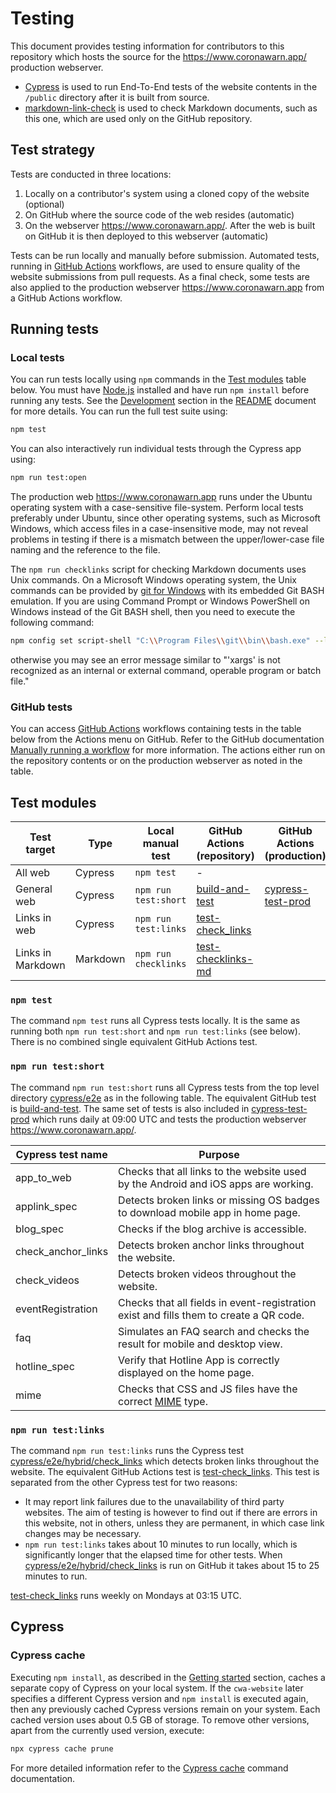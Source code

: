 # Testing

This document provides testing information for contributors to this repository which hosts the source for the https://www.coronawarn.app/ production webserver.

- [Cypress](https://on.cypress.io/guides/overview/why-cypress.html#In-a-nutshell) is used to run End-To-End tests of the website contents in the `/public` directory after it is built from source.
- [markdown-link-check](https://github.com/tcort/markdown-link-check) is used to check Markdown documents, such as this one, which are used only on the GitHub repository.

## Test strategy

Tests are conducted in three locations:

1. Locally on a contributor's system using a cloned copy of the website (optional)
2. On GitHub where the source code of the web resides (automatic)
3. On the webserver https://www.coronawarn.app/. After the web is built on GitHub it is then deployed to this webserver (automatic)

Tests can be run locally and manually before submission. Automated tests, running in [GitHub Actions](https://docs.github.com/en/actions/learn-github-actions) workflows, are used to ensure quality of the website submissions from pull requests. As a final check, some tests are also applied to the production webserver https://www.coronawarn.app from a GitHub Actions workflow.

## Running tests

### Local tests

You can run tests locally using `npm` commands in the [Test modules](#test-modules) table below. You must have [Node.js](https://nodejs.org/en/download/) installed and have run `npm install` before running any tests. See the [Development](../README.md#development) section in the [README](../README.md) document for more details. You can run the full test suite using:

```bash
npm test
```

You can also interactively run individual tests through the Cypress app using:

```bash
npm run test:open
```

The production web https://www.coronawarn.app runs under the Ubuntu operating system with a case-sensitive file-system. Perform local tests preferably under Ubuntu, since other operating systems, such as Microsoft Windows, which access files in a case-insensitive mode, may not reveal problems in testing if there is a mismatch between the upper/lower-case file naming and the reference to the file.

The `npm run checklinks` script for checking Markdown documents uses Unix commands. On a Microsoft Windows operating system, the Unix commands can be provided by [git for Windows](https://gitforwindows.org/) with its embedded Git BASH emulation. If you are using Command Prompt or Windows PowerShell on Windows instead of the Git BASH shell, then you need to execute the following command:

```bash
npm config set script-shell "C:\\Program Files\\git\\bin\\bash.exe" --location user
```

otherwise you may see an error message similar to "'xargs' is not recognized as an internal or external command, operable program or batch file."

### GitHub tests

You can access [GitHub Actions](https://docs.github.com/en/actions/learn-github-actions) workflows containing tests in the table below from the Actions menu on GitHub. Refer to the GitHub documentation [Manually running a workflow](https://docs.github.com/en/actions/managing-workflow-runs/manually-running-a-workflow) for more information. The actions either run on the repository contents or on the production webserver as noted in the table.

## Test modules

| Test target       | Type     | Local manual test    | GitHub Actions (repository)                                       | GitHub Actions (production)                                     |
| ----------------- | -------- | -------------------- | ----------------------------------------------------------------- | --------------------------------------------------------------- |
| All web           | Cypress  | `npm test`           | -                                                                 |                                                                 |
| General web       | Cypress  | `npm run test:short` | [build-and-test](../.github/workflows/build-and-test.yml)         | [cypress-test-prod](../.github/workflows/cypress-test-prod.yml) |
| Links in web      | Cypress  | `npm run test:links` | [test-check_links](../.github/workflows/test-check_links.yml)     |                                                                 |
| Links in Markdown | Markdown | `npm run checklinks` | [test-checklinks-md](../.github/workflows/test-checklinks-md.yml) |                                                                 |

### `npm test`

The command `npm test` runs all Cypress tests locally. It is the same as running both `npm run test:short` and `npm run test:links` (see below). There is no combined single equivalent GitHub Actions test.

### `npm run test:short`

The command `npm run test:short` runs all Cypress tests from the top level directory [cypress/e2e](../cypress/e2e) as in the following table. The equivalent GitHub test is [build-and-test](../.github/workflows/build-and-test.yml). The same set of tests is also included in [cypress-test-prod](../.github/workflows/cypress-test-prod.yml) which runs daily at 09:00 UTC and tests the production webserver https://www.coronawarn.app/.

| Cypress test name  | Purpose                                                                                                                 |
| ------------------ | ----------------------------------------------------------------------------------------------------------------------- |
| app_to_web         | Checks that all links to the website used by the Android and iOS apps are working.                                      |
| applink_spec       | Detects broken links or missing OS badges to download mobile app in home page.                                          |
| blog_spec          | Checks if the blog archive is accessible.                                                                               |
| check_anchor_links | Detects broken anchor links throughout the website.                                                                     |
| check_videos       | Detects broken videos throughout the website.                                                                           |
| eventRegistration  | Checks that all fields in event-registration exist and fills them to create a QR code.                                  |
| faq                | Simulates an FAQ search and checks the result for mobile and desktop view.                                              |
| hotline_spec       | Verify that Hotline App is correctly displayed on the home page.                                                        |
| mime               | Checks that CSS and JS files have the correct [MIME](https://developer.mozilla.org/en-US/docs/Glossary/MIME_type) type. |

### `npm run test:links`

The command `npm run test:links` runs the Cypress test [cypress/e2e/hybrid/check_links](../cypress/e2e/hybrid/check_links.cy.js) which detects broken links throughout the website. The equivalent GitHub Actions test is [test-check_links](../.github/workflows/test-check_links.yml). This test is separated from the other Cypress test for two reasons:

- It may report link failures due to the unavailability of third party websites. The aim of testing is however to find out if there are errors in this website, not in others, unless they are permanent, in which case link changes may be necessary.
- `npm run test:links` takes about 10 minutes to run locally, which is significantly longer that the elapsed time for other tests. When [cypress/e2e/hybrid/check_links](../cypress/e2e/hybrid/check_links.cy.js) is run on GitHub it takes about 15 to 25 minutes to run.

[test-check_links](../.github/workflows/test-check_links.yml) runs weekly on Mondays at 03:15 UTC.

## Cypress

### Cypress cache

Executing `npm install`, as described in the [Getting started](../README.md#getting-started) section, caches a separate copy of Cypress on your local system. If the `cwa-website` later specifies a different Cypress version and `npm install` is executed again, then any previously cached Cypress versions remain on your system. Each cached version uses about 0.5 GB of storage. To  remove other versions, apart from the currently used version, execute:

```bash
npx cypress cache prune
```

For more detailed information refer to the [Cypress cache](https://on.cypress.io/guides/guides/command-line#cypress-cache-command) command documentation.
